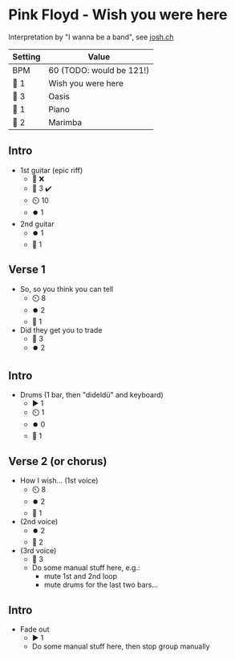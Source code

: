 # Pink Floyd - Wish you were here

Interpretation by "I wanna be a band", see [josh.ch](http://josh.ch)

| Setting | Value |
| --- | --- |
| BPM | 60 (TODO: would be 121!) |
| 🎸 1 | Wish you were here |
| 🎸 3 | Oasis |
| 🎹 1 | Piano |
| 🎹 2 | Marimba |

## Intro

- 1st guitar (epic riff)
    - 🎤 ❌
    - 🎸 3 ✔️
    - ⏲️ 10
    - ⏺️ 1
- 2nd guitar
    - ⏺️ 1
    - 🎸 1

## Verse 1

- So, so you think you can tell
    - ⏲️ 8
    - ⏺️ 2
    - 🎸 1
- Did they get you to trade
    - 🎸 3
    - ⏺️ 2

## Intro

- Drums (1 bar, then "dideldü" and keyboard)
    - ▶️ 1
    - ⏲️ 1
    - ⏺️ 0
    - 🎹 1

## Verse 2 (or chorus)

- How I wish... (1st voice)
    - ⏲️ 8
    - ⏺️ 2
    - 🎹 1
- (2nd voice)
    - ⏺️ 2
    - 🎹 2
- (3rd voice)
    - 🎸 3
    - Do some manual stuff here, e.g.:
        - mute 1st and 2nd loop
        - mute drums for the last two bars...

## Intro

- Fade out
    - ▶️ 1
    - Do some manual stuff here, then stop group manually
